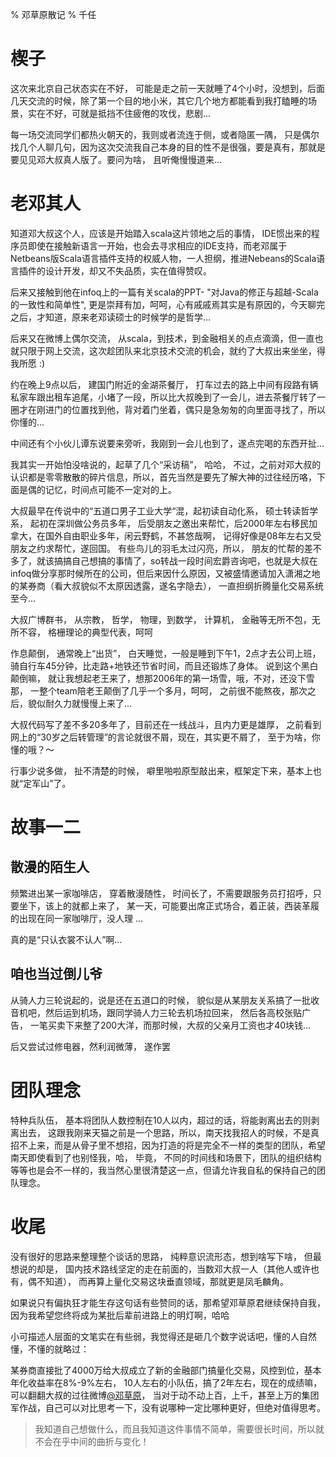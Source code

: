 % 邓草原散记
% 千任


# 楔子
这次来北京自己状态实在不好， 可能是走之前一天就睡了4个小时，没想到，后面几天交流的时候，除了第一个目的地小米，其它几个地方都能看到我打瞌睡的场景，实在不好，可就是抵挡不住疲倦的攻伐，悲剧...

每一场交流同学们都热火朝天的，我则或者流连于侧，或者隐匿一隅， 只是偶尔找几个人聊几句，因为这次交流我自己本身的目的性不是很强，要是真有，那就是要见见邓大叔真人版了。要问为啥， 且听俺慢慢道来...

# 老邓其人
知道邓大叔这个人，应该是开始踏入scala这片领地之后的事情， IDE惯出来的程序员即使在接触新语言一开始，也会去寻求相应的IDE支持，而老邓属于Netbeans版Scala语言插件支持的权威人物，一人担纲，推进Nebeans的Scala语言插件的设计开发，却又不失品质，实在值得赞叹。

后来又接触到他在infoq上的一篇有关scala的PPT- "对Java的修正与超越-Scala的一致性和简单性", 更是崇拜有加，呵呵，心有戚戚焉其实是有原因的，今天聊完之后，才知道，原来老邓读硕士的时候学的是哲学...

后来又在微博上偶尔交流， 从scala，到技术，到金融相关的点点滴滴，但一直也就只限于网上交流，这次趁团队来北京技术交流的机会，就约了大叔出来坐坐，得我所愿 :)

约在晚上9点以后， 建国门附近的金湖茶餐厅， 打车过去的路上中间有段路有辆私家车跟出租车追尾，小堵了一段，所以比大叔晚到了一会儿，进去茶餐厅转了一圈才在刚进门的位置找到他，背对着门坐着，偶只是急匆匆的向里面寻找了，所以你懂的...

中间还有个小伙儿谭东说要来旁听，我刚到一会儿也到了，遂点完喝的东西开扯...

我其实一开始怕没啥说的，起草了几个“采访稿”， 哈哈， 不过，之前对邓大叔的认识都是零零散散的碎片信息，所以，首先当然是要先了解大神的过往经历咯，下面是偶的记忆，时间点可能不一定对的上。

大叔最早在传说中的“五道口男子工业大学“混，起初读自动化系， 硕士转读哲学系， 起初在深圳做公务员多年， 后受朋友之邀出来帮忙，后2000年左右移民加拿大，在国外自由职业多年，闲云野鹤，不甚悠哉啊， 记得好像是08年左右又受朋友之约求帮忙，遂回国。 有些鸟儿的羽毛太过闪亮，所以， 朋友的忙帮的差不多了，就该搞搞自己想搞的事情了，so转战一段时间宏爵咨询吧，也就是大叔在infoq做分享那时候所在的公司，但后来因什么原因，又被盛情邀请加入潇湘之地的某券商（看大叔貌似不太原因透露，遂名字隐去）， 一直担纲折腾量化交易系统至今...

大叔广博群书， 从宗教， 哲学， 物理，到数学， 计算机， 金融等无所不包，无所不容， 格栅理论的典型代表，呵呵

作息颠倒， 通常晚上“出货”， 白天睡觉，一般是睡到下午1，2点才去公司上班，骑自行车45分钟，比走路+地铁还节省时间，而且还锻炼了身体。 说到这个黑白颠倒嘛， 就让我想起老王来了，想那2006年的第一场雪，哦，不对，还没下雪那， 一整个team陪老王颠倒了几乎一个多月，呵呵， 之前很不能熬夜，那次之后，貌似耐久力就慢慢上来了...

大叔代码写了差不多20多年了，目前还在一线战斗，且内力更是雄厚， 之前看到网上的“30岁之后转管理”的言论就很不屑，现在，其实更不屑了， 至于为啥，你懂的哦？～

行事少说多做， 扯不清楚的时候， 噼里啪啦原型敲出来，框架定下来，基本上也就“定军山”了。


# 故事一二
## 散漫的陌生人
频繁进出某一家咖啡店， 穿着散漫随性， 时间长了，不需要跟服务员打招呼，只要坐下，该上的就都上来了， 某一天，可能要出席正式场合，着正装，西装革履的出现在同一家咖啡厅，没人理 ...

真的是“只认衣裳不认人”啊...

## 咱也当过倒儿爷
从骑人力三轮说起的，说是还在五道口的时候， 貌似是从某朋友关系搞了一批收音机吧，然后运到机场，跟同学骑人力三轮去机场拉回来， 然后各高校张贴广告， 一笔买卖下来整了200大洋，而那时候，大叔的父亲月工资也才40块钱...

后又尝试过修电器，然利润微薄， 遂作罢


# 团队理念
特种兵队伍， 基本将团队人数控制在10人以内，超过的话，将能剥离出去的则剥离出去， 这跟我刚来天猫之前是一个思路，所以，南天找我招人的时候，不是真招不上来，而是从骨子里不想招，因为打造的将是完全不一样的类型的团队，希望南天即使看到了也别怪我，哈， 毕竟， 不同的时间线和场景下，团队的组织结构等等也是会不一样的，我当然心里很清楚这一点，但请允许我自私的保持自己的团队理念。

# 收尾
没有很好的思路来整理整个谈话的思路， 纯粹意识流形态，想到啥写下啥， 但最想说的却是， 国内技术路线坚定的走在前面的，当数邓大叔一人（其他人或许也有，偶不知道）， 而再算上量化交易这块垂直领域，那就更是凤毛麟角。

如果说只有偏执狂才能生存这句话有些赞同的话，那希望邓草原君继续保持自我，因为我希望您终将成为某批后辈前进路上的明灯啊，哈哈

小可描述人层面的文笔实在有些弱，我觉得还是砸几个数字说话吧，懂的人自然懂，不懂的就略过：

某券商直接批了4000万给大叔成立了新的金融部门搞量化交易，风控到位，基本年化收益率在8%-9%左右， 10人左右的小队伍，搞了2年左右，现在的成绩嘛，可以翻翻大叔的过往微博<a href="http://weibo.com/dcaoyuan">@邓草原</a>， 当对于动不动上百，上千，甚至上万的集团军作战，自己可以对比思考一下，没有说哪种一定比哪种更好，但绝对值得思考。

<blockquote>
我知道自己想做什么，而且我知道这件事情不简单，需要很长时间，所以就不会在乎中间的曲折与变化！
</blockquote>




